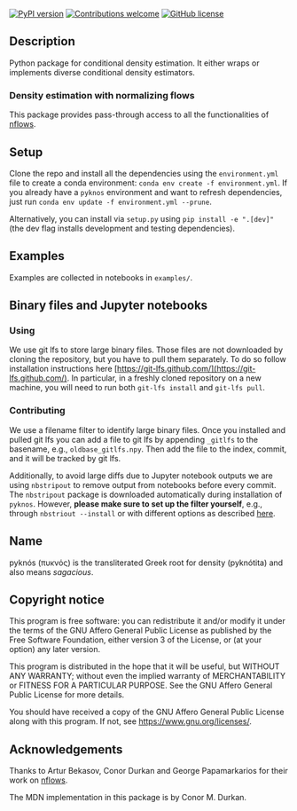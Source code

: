 [![PyPI version](https://badge.fury.io/py/pyknos.svg)](https://badge.fury.io/py/pyknos)
[![Contributions welcome](https://img.shields.io/badge/contributions-welcome-brightgreen.svg?style=flat)](https://github.com/sbi-dev/pyknos/blob/master/CONTRIBUTING.md)
[![GitHub license](https://img.shields.io/github/license/mackelab/pyknos)](https://github.com/mackelab/sbi/blob/master/LICENSE.txt)

## Description

Python package for conditional density estimation. It either wraps or
implements diverse conditional density estimators.

### Density estimation with normalizing flows

This package provides pass-through access to all the
functionalities of [nflows](https://github.com/bayesiains/nflows).

## Setup

Clone the repo and install all the dependencies using the
`environment.yml` file to create a conda environment: `conda env
create -f environment.yml`. If you already have a `pyknos` environment
and want to refresh dependencies, just run `conda env update -f
environment.yml --prune`.

Alternatively, you can install via `setup.py` using `pip install -e
".[dev]"` (the dev flag installs development and testing
dependencies).

## Examples

Examples are collected in notebooks in `examples/`.

## Binary files and Jupyter notebooks

### Using

We use git lfs to store large binary files. Those files are not
downloaded by cloning the repository, but you have to pull them
separately. To do so follow installation instructions here
[https://git-lfs.github.com/](https://git-lfs.github.com/). In
particular, in a freshly cloned repository on a new machine, you will
need to run both `git-lfs install` and `git-lfs pull`.

### Contributing

We use a filename filter to identify large binary files. Once you
installed and pulled git lfs you can add a file to git lfs by
appending `_gitlfs` to the basename, e.g., `oldbase_gitlfs.npy`. Then
add the file to the index, commit, and it will be tracked by git lfs.

Additionally, to avoid large diffs due to Jupyter notebook outputs we
are using `nbstripout` to remove output from notebooks before every
commit. The `nbstripout` package is downloaded automatically during
installation of `pyknos`. However, **please make sure to set up the
filter yourself**, e.g., through `nbstriout --install` or with
different options as described
[here](https://github.com/kynan/nbstripout).

## Name

pyknós (πυκνός) is the transliterated Greek root for density
(pyknótita) and also means *sagacious*.

## Copyright notice

This program is free software: you can redistribute it and/or modify
it under the terms of the GNU Affero General Public License as published by
the Free Software Foundation, either version 3 of the License, or
(at your option) any later version.

This program is distributed in the hope that it will be useful,
but WITHOUT ANY WARRANTY; without even the implied warranty of
MERCHANTABILITY or FITNESS FOR A PARTICULAR PURPOSE.  See the
GNU Affero General Public License for more details.

You should have received a copy of the GNU Affero General Public License
along with this program.  If not, see <https://www.gnu.org/licenses/>.

## Acknowledgements

Thanks to Artur Bekasov, Conor Durkan and George Papamarkarios for
their work on [nflows](https://github.com/bayesiains/nflows).

The MDN implementation in this package is by Conor M. Durkan.
